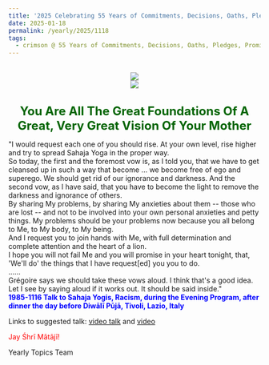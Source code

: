 ```yaml
---
title: '2025 Celebrating 55 Years of Commitments, Decisions, Oaths, Pledges, Promises, and Vows, Post 1'
date: 2025-01-18
permalink: /yearly/2025/1118
tags:
  - crimson @ 55 Years of Commitments, Decisions, Oaths, Pledges, Promises, and Vows
---
```


<br>
<div style="text-align: center"><img src="https://pub-b6058b8fc5314638989cdd5e49178be6.r2.dev/2025_55_Years.png" /></div>

<div style="text-align: center"><img src="https://pub-b6058b8fc5314638989cdd5e49178be6.r2.dev/1985-1116_Evening_Program_after_dinner_the_day_before_Diwali_Puja_Tivoli_Italy_16_Detail_(Photo_credit_Colin_Heinsen).png" /></div>

<br>
<p style="color:DarkGreen; text-align:center">
<font size="+2"><b>You Are All The Great Foundations Of A Great, Very Great Vision Of Your Mother</b><br></font>
</p>

<p>
"I would request each one of you should rise. At your own level, rise higher and try to spread Sahaja Yoga in the proper way.<br>
So today, the first and the foremost vow is, as I told you, that we have to get cleansed up in such a way that become ... we become free of ego and superego. We should get rid of our ignorance and darkness. And the second vow, as I have said, that you have to become the light to remove the darkness and ignorance of others.<br>
By sharing My problems, by sharing My anxieties about them -- those who are lost -- and not to be involved into your own personal anxieties and petty things. My problems should be your problems now because you all belong to Me, to My body, to My being.<br>
And I request you to join hands with Me, with full determination and complete attention and the heart of a lion.<br>
I hope you will not fail Me and you will promise in your heart tonight, that, 'We'll do' the things that I have request[ed] you you to do.<br>
......<br>
Grégoire says we should take these vows aloud. I think that's a good idea. Let I see by saying aloud if it works out. It should be said inside."<br>
<font color="blue"><b>1985-1116 Talk to Sahaja Yogis, Racism, during the Evening Program, after dinner the day before Diwālī Pūjā, Tivoli, Lazio, Italy</b></font><br>
</p>

Links to suggested talk: <a href="https://vimeo.com/238679253"> video talk</a> and <a href="https://vimeo.com/238661550"> video</a><br>

<p style="color:red;">Jay Śhrī Mātājī!<br></p>

<p>Yearly Topics Team</p>